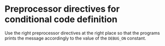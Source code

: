 # Preprocessor directives for conditional code definition

Use the right preprocessor directives at the right place so that the 
programs prints the message accordingly to the value of the `DEBUG_ON` constant.